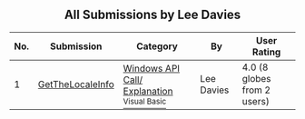 ﻿<div align="center">

## All Submissions by Lee Davies

</div>

No.  | Submission | Category | By   | User Rating
---- | ---------- | -------- | ---- | -----------
1 | [GetTheLocaleInfo<br />](https://github.com/Planet-Source-Code/lee-davies-getthelocaleinfo__1-4703) | [Windows API Call/ Explanation<br /><sup>Visual Basic</sup>](../ByCategory/windows-api-call-explanation__1-39.md) | Lee Davies | 4.0 (8 globes from 2 users)
